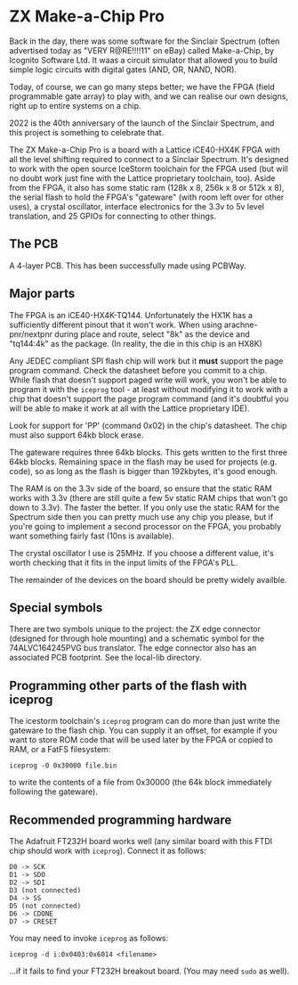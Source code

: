 # ZX Make-a-Chip Pro

Back in the day, there was some software for the Sinclair Spectrum (often
advertised today as "VERY R@RE!!!!11" on eBay) called Make-a-Chip, by
Icognito Software Ltd. It waas a circuit simulator that allowed you to
build simple logic circuits with digital gates (AND, OR, NAND, NOR).

Today, of course, we can go many steps better; we have the FPGA (field
programmable gate array) to play with, and we can realise our own designs,
right up to entire systems on a chip.

2022 is the 40th anniversary of the launch of the Sinclair Spectrum, and
this project is something to celebrate that.

The ZX Make-a-Chip Pro is a board with a Lattice iCE40-HX4K FPGA with
all the level shifting required to connect to a Sinclair Spectrum.
It's designed to work with the open source IceStorm toolchain for
the FPGA used (but will no doubt work just fine with the Lattice
proprietary toolchain, too). Aside from the FPGA, it also has some
static ram (128k x 8, 256k x 8 or 512k x 8), the serial flash to 
hold the FPGA's "gateware" (with room left over for other uses),
a crystal oscillator, interface electronics for the 3.3v to 5v level
translation, and 25 GPIOs for connecting to other things.

## The PCB

A 4-layer PCB. This has been successfully made using PCBWay.

## Major parts

The FPGA is an iCE40-HX4K-TQ144. Unfortunately the HX1K has a sufficiently
different pinout that it won't work. When using arachne-pnr/nextpnr during
place and route, select "8k" as the device and "tq144:4k" as the package.
(In reality, the die in this chip is an HX8K)

Any JEDEC compliant SPI flash chip will work but it **must** support
the page program command. Check the datasheet before you commit to a chip.
While flash that doesn't support paged write will work, you won't be able
to program it with the `iceprog` tool - at least without modifying it to
work with a chip that doesn't support the page program command (and it's
doubtful you will be able to make it work at all with the Lattice
proprietary IDE).

Look for support for 'PP' (command 0x02) in the chip's datasheet.
The chip must also support 64kb block erase.

The gateware requires three 64kb blocks. This gets written to the first
three 64kb blocks. Remaining space in the flash may be used for projects 
(e.g. code), so as long as the flash is bigger than 192kbytes, it's good 
enough.

The RAM is on the 3.3v side of the board, so ensure that the static RAM
works with 3.3v (there are still quite a few 5v static RAM chips that won't
go down to 3.3v). The faster the better. If you only use the static RAM
for the Spectrum side then you can pretty much use any chip you please,
but if you're going to implement a second processor on the FPGA, you
probably want something fairly fast (10ns is available).

The crystal oscillator I use is 25MHz. If you choose a different value,
it's worth checking that it fits in the input limits of the FPGA's
PLL.

The remainder of the devices on the board should be pretty widely availble.

## Special symbols

There are two symbols unique to the project: the ZX edge connector
(designed for through hole mounting) and a schematic symbol for the
74ALVC164245PVG bus translator. The edge connector also has an associated
PCB footprint. See the local-lib directory.

## Programming other parts of the flash with iceprog

The icestorm toolchain's `iceprog` program can do more than just write
the gateware to the flash chip. You can supply it an offset, for example
if you want to store ROM code that will be used later by the FPGA
or copied to RAM, or a FatFS filesystem:

`iceprog -0 0x30000 file.bin`

to write the contents of a file from 0x30000 (the 64k block immediately
following the gateware).

## Recommended programming hardware

The Adafruit FT232H board works well (any similar board with this FTDI
chip should work with `iceprog`). Connect it as follows:

```
D0 -> SCK
D1 -> SDO
D2 -> SDI
D3 (not connected)
D4 -> SS
D5 (not connected)
D6 -> CDONE
D7 -> CRESET
```

You may need to invoke `iceprog` as follows:

`iceprog -d i:0x0403:0x6014 <filename>`

...if it fails to find your FT232H breakout board. (You may need `sudo`
as well).

